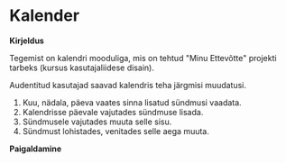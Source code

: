 # Kalender
**Kirjeldus**

Tegemist on kalendri mooduliga, mis on tehtud "Minu Ettevõtte" projekti tarbeks (kursus kasutajaliidese disain). 

Audentitud kasutajad saavad kalendris teha järgmisi muudatusi.
1. Kuu, nädala, päeva vaates sinna lisatud sündmusi vaadata.
2. Kalendrisse päevale vajutades sündmuse lisada.
3. Sündmusele vajutades muuta selle sisu.
4. Sündmust lohistades, venitades selle aega muuta.

**Paigaldamine**
